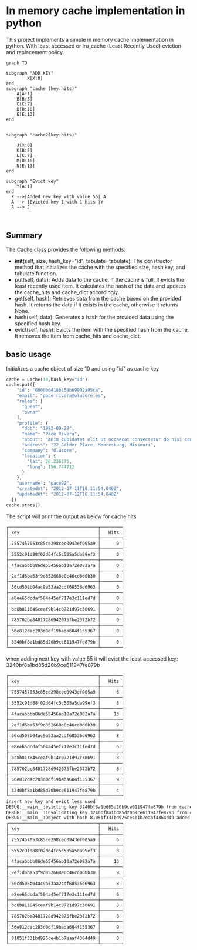 # In memory cache implementation in python

This project implements a simple in memory cache implementation in python.
With least accessed or lru_cache (Least Recently Used) eviction and replacement policy.

```mermaid
graph TD
  
subgraph "ADD KEY"
        X[X:0]
end
subgraph "cache (key:hits)"
    A[A:1]
    B[B:5]
    C[C:7]
    D[D:10]
    E[E:13]
end


subgraph "cache2(key:hits)"

    J[X:0]
    K[B:5]
    L[C:7]
    M[D:10]
    N[E:13]
end

subgraph "Evict key"
    Y[A:1]
end
  X -->|Added new key with value 55| A
  A --> |Evicted key 1 with 1 hits |Y
  A --> J

  
```
## Summary
The Cache class provides the following methods:

* __init__(self, size, hash_key="id", 
tabulate=tabulate): 
The constructor method that initializes the cache with the specified size, hash key, and tabulate function.
* put(self, data): 
Adds data to the cache. If the cache is full, it evicts the least recently used item. It calculates the hash of the data and updates the cache_hits and cache_dict accordingly.
* get(self, hash): Retrieves data from the cache based on the provided hash. It returns the data if it exists in the cache, otherwise it returns None.
* hash(self, data): Generates a hash for the provided data using the specified hash key.
* evict(self, hash): Evicts the item with the specified hash from the cache. It removes the 
item from cache_hits and cache_dict.
## basic usage

Initializes a cache object of size 10 and using "id" as cache key
```python
cache = Cache(10,hash_key="id")
cache.put({
    "id": "6600b6418bf59b69902a95ca",
    "email": "pace_rivera@olucore.es",
    "roles": [
      "guest",
      "owner"
    ],
    "profile": {
      "dob": "1992-09-29",
      "name": "Pace Rivera",
      "about": "Anim cupidatat elit ut occaecat consectetur do nisi consequat mollit. Nisi officia dolore id esse velit.",
      "address": "22 Calder Place, Mooresburg, Missouri",
      "company": "Olucore",
      "location": {
        "lat": 26.236175,
        "long": 156.744712
      }
    },
    "username": "pace92",
    "createdAt": "2012-07-11T18:11:54.040Z",
    "updatedAt": "2012-07-12T18:11:54.040Z"
  })
cache.stats()
```
The script will print the output as below for cache hits
```bash
┌──────────────────────────────────┬────────┐
│ key                              │   Hits │
├──────────────────────────────────┼────────┤
│ 7557457053c85ce298cec0943ef005a9 │      0 │
├──────────────────────────────────┼────────┤
│ 5552c91d88f02d64fc5c505a5da99ef3 │      0 │
├──────────────────────────────────┼────────┤
│ 4facabbbb86de55456ab10a72e082a7a │      0 │
├──────────────────────────────────┼────────┤
│ 2ef1d6ba53f9d852668e0c46cd0d0b30 │      0 │
├──────────────────────────────────┼────────┤
│ 56cd508b04ac9a53aa2cdf68536d6963 │      0 │
├──────────────────────────────────┼────────┤
│ e8ee65dcdaf504a45ef717e3c111ed7d │      0 │
├──────────────────────────────────┼────────┤
│ bc8b811845ceaf9b14c0721d97c30691 │      0 │
├──────────────────────────────────┼────────┤
│ 785702be8401728d942075fbe2372b72 │      0 │
├──────────────────────────────────┼────────┤
│ 56e812dac283d0df19bada604f155367 │      0 │
├──────────────────────────────────┼────────┤
│ 3240bf8a1bd85d20b9ce611947fe879b │      0 │
└──────────────────────────────────┴────────┘
```
when adding next key with value 55 it will evict the least accessed key: 3240bf8a1bd85d20b9ce611947fe879b
```bash
┌──────────────────────────────────┬────────┐
│ key                              │   Hits │
├──────────────────────────────────┼────────┤
│ 7557457053c85ce298cec0943ef005a9 │      6 │
├──────────────────────────────────┼────────┤
│ 5552c91d88f02d64fc5c505a5da99ef3 │      8 │
├──────────────────────────────────┼────────┤
│ 4facabbbb86de55456ab10a72e082a7a │     13 │
├──────────────────────────────────┼────────┤
│ 2ef1d6ba53f9d852668e0c46cd0d0b30 │      9 │
├──────────────────────────────────┼────────┤
│ 56cd508b04ac9a53aa2cdf68536d6963 │      8 │
├──────────────────────────────────┼────────┤
│ e8ee65dcdaf504a45ef717e3c111ed7d │      6 │
├──────────────────────────────────┼────────┤
│ bc8b811845ceaf9b14c0721d97c30691 │      8 │
├──────────────────────────────────┼────────┤
│ 785702be8401728d942075fbe2372b72 │      8 │
├──────────────────────────────────┼────────┤
│ 56e812dac283d0df19bada604f155367 │      9 │
├──────────────────────────────────┼────────┤
│ 3240bf8a1bd85d20b9ce611947fe879b │      4 │
└──────────────────────────────────┴────────┘
insert new key and evict less used
DEBUG:__main__:evicting key 3240bf8a1bd85d20b9ce611947fe879b from cache
DEBUG:__main__:invalidating key 3240bf8a1bd85d20b9ce611947fe879b from cache
DEBUG:__main__:Object with hash 81051f331bd925ce4b1b7eaaf4364d49 added to cache
┌──────────────────────────────────┬────────┐
│ key                              │   Hits │
├──────────────────────────────────┼────────┤
│ 7557457053c85ce298cec0943ef005a9 │      6 │
├──────────────────────────────────┼────────┤
│ 5552c91d88f02d64fc5c505a5da99ef3 │      8 │
├──────────────────────────────────┼────────┤
│ 4facabbbb86de55456ab10a72e082a7a │     13 │
├──────────────────────────────────┼────────┤
│ 2ef1d6ba53f9d852668e0c46cd0d0b30 │      9 │
├──────────────────────────────────┼────────┤
│ 56cd508b04ac9a53aa2cdf68536d6963 │      8 │
├──────────────────────────────────┼────────┤
│ e8ee65dcdaf504a45ef717e3c111ed7d │      6 │
├──────────────────────────────────┼────────┤
│ bc8b811845ceaf9b14c0721d97c30691 │      8 │
├──────────────────────────────────┼────────┤
│ 785702be8401728d942075fbe2372b72 │      8 │
├──────────────────────────────────┼────────┤
│ 56e812dac283d0df19bada604f155367 │      9 │
├──────────────────────────────────┼────────┤
│ 81051f331bd925ce4b1b7eaaf4364d49 │      0 │
└──────────────────────────────────┴────────┘
```